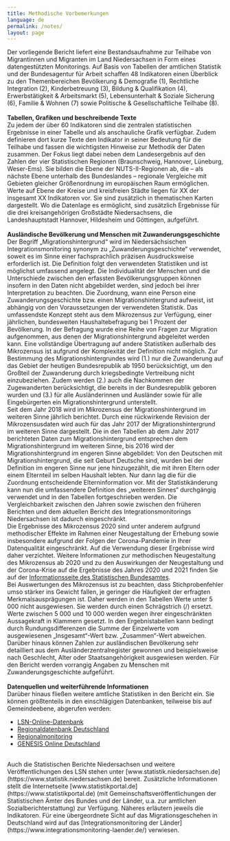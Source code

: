 ```yaml
---
title: Methodische Vorbemerkungen
language: de
permalink: /notes/
layout: page
---
```



Der vorliegende Bericht liefert eine Bestandsaufnahme zur Teilhabe von Migrantinnen und Migranten im Land Niedersachsen in Form eines datengestützten Monitorings. Auf Basis von Tabellen der amtlichen Statistik und der Bundesagentur für Arbeit schaffen 48 Indikatoren einen Überblick zu den Themenbereichen Bevölkerung & Demografie (1), Rechtliche Integration (2), Kinderbetreuung (3), Bildung & Qualifikation (4), Erwerbstätigkeit & Arbeitsmarkt (5), Lebensunterhalt & Soziale Sicherung (6), Familie & Wohnen (7) sowie Politische & Gesellschaftliche Teilhabe (8).
<br>
<br>
<b>Tabellen, Grafiken und beschreibende Texte</b>
<br>
Zu jedem der über 60 Indikatoren sind die zentralen statistischen Ergebnisse in einer Tabelle und als anschauliche Grafik verfügbar. Zudem definieren dort kurze Texte den Indikator in seiner Bedeutung für die Teilhabe und fassen die wichtigsten Hinweise zur Methodik der Daten zusammen. Der Fokus liegt dabei neben dem Landesergebnis auf den Zahlen der vier Statistischen Regionen (Braunschweig, Hannover, Lüneburg, Weser-Ems). Sie bilden die Ebene der NUTS-II-Regionen ab, die – als nächste Ebene unterhalb des Bundeslandes – regionale Vergleiche mit Gebieten gleicher Größenordnung im europäischen Raum ermöglichen. Werte auf Ebene der Kreise und kreisfreien Städte liegen für XX der insgesamt XX Indikatoren vor. Sie sind zusätzlich in  thematischen Karten dargestellt. Wo die Datenlage es ermöglicht, sind zusätzlich Ergebnisse für die drei kreisangehörigen Großstädte Niedersachsens, die Landeshauptstadt Hannover, Hildesheim und Göttingen, aufgeführt.
<br>
<br>
<b>Ausländische Bevölkerung und Menschen mit Zuwanderungsgeschichte</b>
<br>
Der Begriff „Migrationshintergrund“ wird im Niedersächsischen Integrationsmonitoring synonym zu „Zuwanderungsgeschichte“ verwendet, soweit es im Sinne einer fachsprachlich präzisen Ausdrucksweise erforderlich ist. Die Definition folgt den verwendeten Statistiken und ist möglichst umfassend angelegt. Die Individualität der Menschen und die Unterschiede zwischen den erfassten Bevölkerungsgruppen können insofern in den Daten nicht abgebildet werden, sind jedoch bei ihrer Interpretation zu beachten. Die Zuordnung, wann eine Person eine Zuwanderungsgeschichte bzw. einen Migrationshintergrund aufweist, ist abhängig von den Voraussetzungen der verwendeten Statistik. Das umfassendste Konzept steht aus dem Mikrozensus zur Verfügung, einer jährlichen, bundesweiten Haushaltebefragung bei 1 Prozent der Bevölkerung. In der Befragung wurde eine Reihe von Fragen zur Migration aufgenommen, aus denen der Migrationshintergrund abgeleitet werden kann. Eine vollständige Übertragung auf andere Statistiken außerhalb des Mikrozensus ist aufgrund der Komplexität der Definition nicht möglich. Zur Bestimmung des Migrationshintergrundes wird (1.) nur die Zuwanderung auf das Gebiet der heutigen Bundesrepublik ab 1950 berücksichtigt, um den Großteil der Zuwanderung durch kriegsbedingte Vertreibung nicht einzubeziehen. Zudem werden (2.) auch die Nachkommen der Zugewanderten berücksichtigt, die bereits in der Bundesrepublik geboren wurden und (3.) für alle Ausländerinnen und Ausländer sowie für alle Eingebürgerten ein Migrationshintergrund unterstellt.
<br>
Seit dem Jahr 2018 wird im Mikrozensus der Migrationshintergrund im weiteren Sinne jährlich berichtet. Durch eine rückwirkende Revision der Mikrozensusdaten wird auch für das Jahr 2017 der Migrationshintergrund im weiteren Sinne dargestellt. Die in den Tabellen ab dem Jahr 2017 berichteten Daten zum Migrationshintergrund entsprechen dem Migrationshintergrund im weiteren Sinne, bis 2016 wird der Migrationshintergrund im engeren Sinne abgebildet: Von den Deutschen mit Migrationshintergrund, die seit Geburt Deutsche sind, wurden bei der Definition im engeren Sinne nur jene hinzugezählt, die mit ihren Eltern oder einem Elternteil im selben Haushalt lebten. Nur dann lag die für die Zuordnung entscheidende Elterninformation vor. Mit der Statistikänderung kann nun die umfassendere Definition des „weiteren Sinnes“ durchgängig verwendet und in den Tabellen fortgeschrieben werden. Die Vergleichbarkeit zwischen den Jahren sowie zwischen den früheren Berichten und dem aktuellen Bericht des Integrationsmonitorings Niedersachsen ist dadurch eingeschränkt.
<br>
Die Ergebnisse des Mikrozensus 2020 sind unter anderem aufgrund methodischer Effekte im Rahmen einer Neugestaltung der Erhebung sowie insbesondere aufgrund der Folgen der Corona-Pandemie in Ihrer Datenqualität eingeschränkt. Auf die Verwendung dieser Ergebnisse wird daher verzichtet. Weitere Informationen zur methodischen Neugestaltung des Mikrozensus ab 2020 und zu den Auswirkungen der Neugestaltung und der Corona-Krise auf die Ergebnisse des Jahres 2020 und 2021 finden Sie auf der [Informationsseite des Statistischen Bundesamtes](https://www.destatis.de/DE/Themen/Gesellschaft-Umwelt/Bevoelkerung/Haushalte-Familien/Methoden/mikrozensus-2020.html).
<br>
Bei Auswertungen des Mikrozensus ist zu beachten, dass Stichprobenfehler umso stärker ins Gewicht fallen, je geringer die Häufigkeit der erfragten Merkmalsausprägungen ist. Daher werden in den Tabellen Werte unter 5 000 nicht ausgewiesen. Sie werden durch einen Schrägstrich (/) ersetzt. Werte zwischen 5 000 und 10 000 werden wegen ihrer eingeschränkten Aussagekraft in Klammern gesetzt. In den Ergebnistabellen kann bedingt durch Rundungsdifferenzen die Summe der Einzelwerte vom ausgewiesenen „Insgesamt“-Wert bzw. „Zusammen“-Wert abweichen.
<br>
Darüber hinaus können Zahlen zur ausländischen Bevölkerung sehr detailliert aus dem Ausländerzentralregister gewonnen und beispielsweise nach Geschlecht, Alter oder Staatsangehörigkeit ausgewiesen werden. Für den Bericht werden vorrangig Angaben zu Menschen mit Zuwanderungsgeschichte aufgeführt.
<br>
<br>
<b>Datenquellen und weiterführende Informationen</b>
<br>
Darüber hinaus fließen weitere amtliche Statistiken in den Bericht ein. Sie können größtenteils in den einschlägigen Datenbanken, teilweise bis auf Gemeindeebene, abgerufen werden:
- [LSN-Online-Datenbank](https://www1.nls.niedersachsen.de/statistik/default.asp)
- [Regionaldatenbank Deutschland](https://www.regionalstatistik.de)
- [Regionalmonitoring](https://www.regionalmonitoring-statistik.niedersachsen.de/)
- [GENESIS Online Deutschland](https://www.genesis.destatis.de/)

<br>
Auch die Statistischen Berichte Niedersachsen und weitere Veröffentlichungen des LSN stehen unter [www.statistik.niedersachsen.de](https://www.statistik.niedersachsen.de) bereit. Zusätzliche Informationen stellt die Internetseite [www.statistikportal.de](https://www.statistikportal.de) (mit Gemeinschaftsveröffentlichungen der Statistischen Ämter des Bundes und der Länder, u.a. zur amtlichen Sozialberichterstattung) zur Verfügung. Näheres erläutern jeweils die Indikatoren. Für eine übergeordnete Sicht auf das Migrationsgeschehen in Deutschland wird auf das [Integrationsmonitoring der Länder](https://www.integrationsmonitoring-laender.de/) verwiesen.
